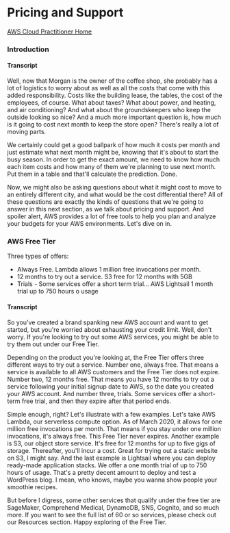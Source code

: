 # Pricing and Support

[AWS Cloud Practitioner Home](https://github.com/pslucas0212/AWS-Cloud-Practioner)

### Introduction


#### Transcript
Well, now that Morgan is the owner of the coffee shop, she probably has a lot of logistics to worry about as well as all the costs that come with this added responsibility. Costs like the building lease, the tables, the cost of the employees, of course. What about taxes? What about power, and heating, and air conditioning? And what about the groundskeepers who keep the outside looking so nice? And a much more important question is, how much is it going to cost next month to keep the store open? There's really a lot of moving parts. 


We certainly could get a good ballpark of how much it costs per month and just estimate what next month might be, knowing that it's about to start the busy season. In order to get the exact amount, we need to know how much each item costs and how many of them we're planning to use next month. Put them in a table and that'll calculate the prediction. Done. 


Now, we might also be asking questions about what it might cost to move to an entirely different city, and what would be the cost differential there? All of these questions are exactly the kinds of questions that we're going to answer in this next section, as we talk about pricing and support. And spoiler alert, AWS provides a lot of free tools to help you plan and analyze your budgets for your AWS environments. Let's dive on in.

### AWS Free Tier

Three types of offers:
- Always Free.  Lambda allows 1 million free invocations per month.  
- 12 months to try out a service.  S3 free for 12 months with 5GB
- Trials - Some services offer a short term trial... AWS Lightsail 1 month trial up to 750 hours o usage

#### Transcript
So you've created a brand spanking new AWS account and want to get started, but you're worried about exhausting your credit limit. Well, don't worry. If you're looking to try out some AWS services, you might be able to try them out under our Free Tier. 


Depending on the product you're looking at, the Free Tier offers three different ways to try out a service. Number one, always free. That means a service is available to all AWS customers and the Free Tier does not expire. Number two, 12 months free. That means you have 12 months to try out a service following your initial signup date to AWS, so the date you created your AWS account. And number three, trials. Some services offer a short-term free trial, and then they expire after that period ends. 


Simple enough, right? Let's illustrate with a few examples. Let's take AWS Lambda, our serverless compute option. As of March 2020, it allows for one million free invocations per month. That means if you stay under one million invocations, it's always free. This Free Tier never expires. Another example is S3, our object store service. It's free for 12 months for up to five gigs of storage. Thereafter, you'll incur a cost. Great for trying out a static website on S3, I might say. And the last example is Lightsail where you can deploy ready-made application stacks. We offer a one month trial of up to 750 hours of usage. That's a pretty decent amount to deploy and test a WordPress blog. I mean, who knows, maybe you wanna show people your smoothie recipes. 


But before I digress, some other services that qualify under the free tier are SageMaker, Comprehend Medical, DynamoDB, SNS, Cognito, and so much more. If you want to see the full list of 60 or so services, please check out our Resources section. Happy exploring of the Free Tier.



